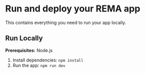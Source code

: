 # Run and deploy your REMA app

This contains everything you need to run your app locally.

## Run Locally

**Prerequisites:** Node.js

1. Install dependencies:
   `npm install`
2. Run the app:
   `npm run dev`
